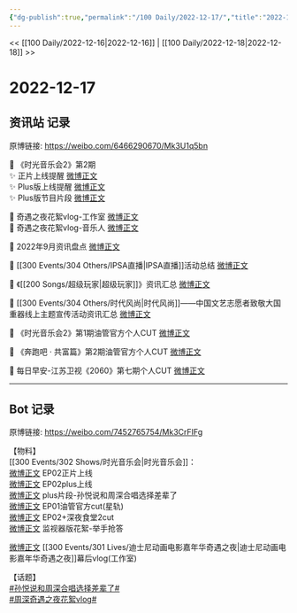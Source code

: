 ```yaml
---
{"dg-publish":true,"permalink":"/100 Daily/2022-12-17/","title":"2022-12-17","created":"2022-12-21T10:18:42.000+08:00","updated":"2023-04-11T12:55:30.729+08:00"}
---
```



<< [[100 Daily/2022-12-16\|2022-12-16]] | [[100 Daily/2022-12-18\|2022-12-18]] >>

# 2022-12-17

## 资讯站 记录

原博链接: https://weibo.com/6466290670/Mk3U1q5bn

💫 《时光音乐会2》第2期  
✨ 正片上线提醒 [微博正文](https://m.weibo.cn/6466290670/4847638622508210)  
✨ Plus版上线提醒 [微博正文](https://m.weibo.cn/6466290670/4847638891734095)  
✨ Plus版节目片段 [微博正文](https://m.weibo.cn/6466290670/4847646043018720)

💫 奇遇之夜花絮vlog-工作室 [微博正文](https://m.weibo.cn/6466290670/4847724308730159)  
💫 奇遇之夜花絮vlog-音乐人 [微博正文](https://m.weibo.cn/6466290670/4847741354641415)

💫 2022年9月资讯盘点 [微博正文](https://m.weibo.cn/6466290670/4847631903493056)

💫 [[300 Events/304 Others/IPSA直播\|IPSA直播]]活动总结 [微博正文](https://m.weibo.cn/6466290670/4847667916571684)

💫 《[[200 Songs/超级玩家\|超级玩家]]》资讯汇总 [微博正文](https://m.weibo.cn/6466290670/4847748740813948)

💫 [[300 Events/304 Others/时代风尚\|时代风尚]]——中国文艺志愿者致敬大国重器线上主题宣传活动资讯汇总 [微博正文](https://m.weibo.cn/6466290670/4847681631425107)

💫 《时光音乐会2》第1期油管官方个人CUT [微博正文](https://m.weibo.cn/6466290670/4847690636853682)

💫 《奔跑吧 · 共富篇》第2期油管官方个人CUT [微博正文](https://m.weibo.cn/6466290670/4847720144049156)

💫 每日早安-江苏卫视《2060》第七期个人CUT [微博正文](https://m.weibo.cn/6466290670/4847579361968991)

---
## Bot 记录

原博链接: https://weibo.com/7452765754/Mk3CrFIFg

【物料】  
[[300 Events/302 Shows/时光音乐会\|时光音乐会]]：  
[微博正文](https://m.weibo.cn/7703778879/4847624899006105) EP02正片上线  
[微博正文](https://m.weibo.cn/6466290670/4847638891734095) EP02plus上线  
[微博正文](https://m.weibo.cn/7703778879/4847639755494989) plus片段-孙悦说和周深合唱选择差辈了  
[微博正文](https://m.weibo.cn/6466290670/4847690636853682) EP01油管官方cut(星轨)  
[微博正文](https://m.weibo.cn/1371117067/4847444666352008) EP02+深夜食堂2cut  
[微博正文](https://m.weibo.cn/6240119883/4847790851099344) 监视器版花絮-举手抢答

[微博正文](https://m.weibo.cn/7478855230/4847723038376785) [[300 Events/301 Lives/迪士尼动画电影嘉年华奇遇之夜\|迪士尼动画电影嘉年华奇遇之夜]]幕后vlog(工作室)

【话题】  
[#孙悦说和周深合唱选择差辈了#](https://s.weibo.com/weibo?q=%23%E5%AD%99%E6%82%A6%E8%AF%B4%E5%92%8C%E5%91%A8%E6%B7%B1%E5%90%88%E5%94%B1%E9%80%89%E6%8B%A9%E5%B7%AE%E8%BE%88%E4%BA%86%23)  
[#周深奇遇之夜花絮vlog#](https://s.weibo.com/weibo?q=%23%E5%91%A8%E6%B7%B1%E5%A5%87%E9%81%87%E4%B9%8B%E5%A4%9C%E8%8A%B1%E7%B5%AEvlog%23)
